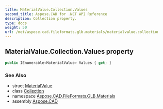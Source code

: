 ```yaml
---
title: MaterialValue.Collection.Values
second_title: Aspose.CAD for .NET API Reference
description: Collection property. 
type: docs
weight: 50
url: /net/aspose.cad.fileformats.glb.materials/materialvalue.collection/values/
---
```

## MaterialValue.Collection.Values property

```csharp
public IEnumerable<MaterialValue> Values { get; }
```

### See Also

* struct [MaterialValue](../../materialvalue/)
* class [Collection](../)
* namespace [Aspose.CAD.FileFormats.GLB.Materials](../../materialvalue.collection/)
* assembly [Aspose.CAD](../../../)


